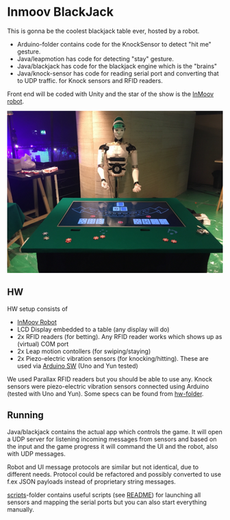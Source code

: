 # Inmoov BlackJack

This is gonna be the coolest blackjack table ever, hosted by a robot.

- Arduino-folder contains code for the KnockSensor to detect "hit me" gesture.
- Java/leapmotion has code for detecting "stay" gesture.
- Java/blackjack has code for the blackjack engine which is the "brains"
- Java/knock-sensor has code for reading serial port and converting that to UDP traffic. for Knock sensors and RFID readers.

Front end will be coded with Unity and the star of the show is the [InMoov robot](http://inmoov.fr/).

![alt text](pic.jpg "The dealer himself")

## HW

HW setup consists of 

- [InMoov Robot](http://inmoov.fr/)
- LCD Display embedded to a table (any display will do)
- 2x RFID readers (for betting). Any RFID reader works which shows up as (virtual) COM port
- 2x Leap motion contollers (for swiping/staying)
- 2x Piezo-electric vibration sensors (for knocking/hitting). These are used via [Arduino SW](/Arduino/KnockSensor) (Uno and Yun tested)


We used Parallax RFID readers but you should be able to use any. Knock sensors were piezo-electric vibration sensors connected using Arduino (tested with Uno and Yun). Some specs can be found from [hw-folder](/hw).

## Running

Java/blackjack contains the actual app which controls the game. It will open a UDP server for listening incoming messages from sensors and based on the input and the game progress it will command the UI and the robot, also with UDP messages.

Robot and UI message protocols are similar but not identical, due to different needs. Protocol could be refactored and possibly converted to use f.ex JSON payloads instead of proprietary string messages.

[scripts](/scripts)-folder contains useful scripts (see [README](/scripts/README.md)) for launching all sensors and mapping the serial ports but you can also start everything manually.

